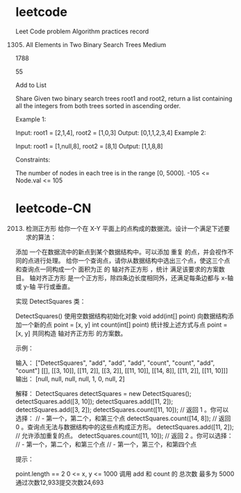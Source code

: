 # leetcode
Leet Code problem Algorithm practices record

1305. All Elements in Two Binary Search Trees
Medium

1788

55

Add to List

Share
Given two binary search trees root1 and root2, return a list containing all the integers from both trees sorted in ascending order.

Example 1:

Input: root1 = [2,1,4], root2 = [1,0,3]
Output: [0,1,1,2,3,4]
Example 2:

Input: root1 = [1,null,8], root2 = [8,1]
Output: [1,1,8,8]

Constraints:

The number of nodes in each tree is in the range [0, 5000].
-105 <= Node.val <= 105


# leetcode-CN

2013. 检测正方形
给你一个在 X-Y 平面上的点构成的数据流。设计一个满足下述要求的算法：

添加 一个在数据流中的新点到某个数据结构中。可以添加 重复 的点，并会视作不同的点进行处理。
给你一个查询点，请你从数据结构中选出三个点，使这三个点和查询点一同构成一个 面积为正 的 轴对齐正方形 ，统计 满足该要求的方案数目。
轴对齐正方形 是一个正方形，除四条边长度相同外，还满足每条边都与 x-轴 或 y-轴 平行或垂直。

实现 DetectSquares 类：

DetectSquares() 使用空数据结构初始化对象
void add(int[] point) 向数据结构添加一个新的点 point = [x, y]
int count(int[] point) 统计按上述方式与点 point = [x, y] 共同构造 轴对齐正方形 的方案数。

示例：


输入：
["DetectSquares", "add", "add", "add", "count", "count", "add", "count"]
[[], [[3, 10]], [[11, 2]], [[3, 2]], [[11, 10]], [[14, 8]], [[11, 2]], [[11, 10]]]
输出：
[null, null, null, null, 1, 0, null, 2]

解释：
DetectSquares detectSquares = new DetectSquares();
detectSquares.add([3, 10]);
detectSquares.add([11, 2]);
detectSquares.add([3, 2]);
detectSquares.count([11, 10]); // 返回 1 。你可以选择：
                               //   - 第一个，第二个，和第三个点
detectSquares.count([14, 8]);  // 返回 0 。查询点无法与数据结构中的这些点构成正方形。
detectSquares.add([11, 2]);    // 允许添加重复的点。
detectSquares.count([11, 10]); // 返回 2 。你可以选择：
                               //   - 第一个，第二个，和第三个点
                               //   - 第一个，第三个，和第四个点

提示：

point.length == 2
0 <= x, y <= 1000
调用 add 和 count 的 总次数 最多为 5000
通过次数12,933提交次数24,693